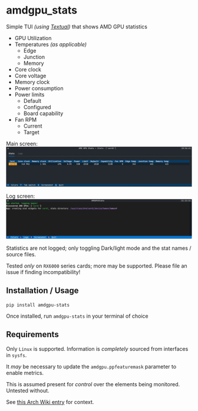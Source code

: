 # amdgpu_stats

Simple TUI _(using [Textual](https://textual.textualize.io/))_ that shows AMD GPU statistics

- GPU Utilization
- Temperatures _(as applicable)_
    - Edge
    - Junction
    - Memory
- Core clock
- Core voltage
- Memory clock
- Power consumption
- Power limits
    - Default
    - Configured
    - Board capability
 - Fan RPM
    - Current
    - Target

Main screen:
![Screenshot of main screen](https://raw.githubusercontent.com/joshlay/amdgpu_stats/master/screens/main.png "Main screen")

Log screen:
![Screenshot of log screen](https://raw.githubusercontent.com/joshlay/amdgpu_stats/master/screens/logging.png "Logging screen")

Statistics are not logged; only toggling Dark/light mode and the stat names / source files.

Tested _only_ on `RX6000` series cards; more may be supported. Please file an issue if finding incompatibility!

## Installation / Usage
```
pip install amdgpu-stats
```
Once installed, run `amdgpu-stats` in your terminal of choice
## Requirements
Only `Linux` is supported. Information is _completely_ sourced from interfaces in `sysfs`.

It _may_ be necessary to update the `amdgpu.ppfeaturemask` parameter to enable metrics.

This is assumed present for *control* over the elements being monitored. Untested without. 

See [this Arch Wiki entry](https://wiki.archlinux.org/title/AMDGPU#Boot_parameter) for context.
